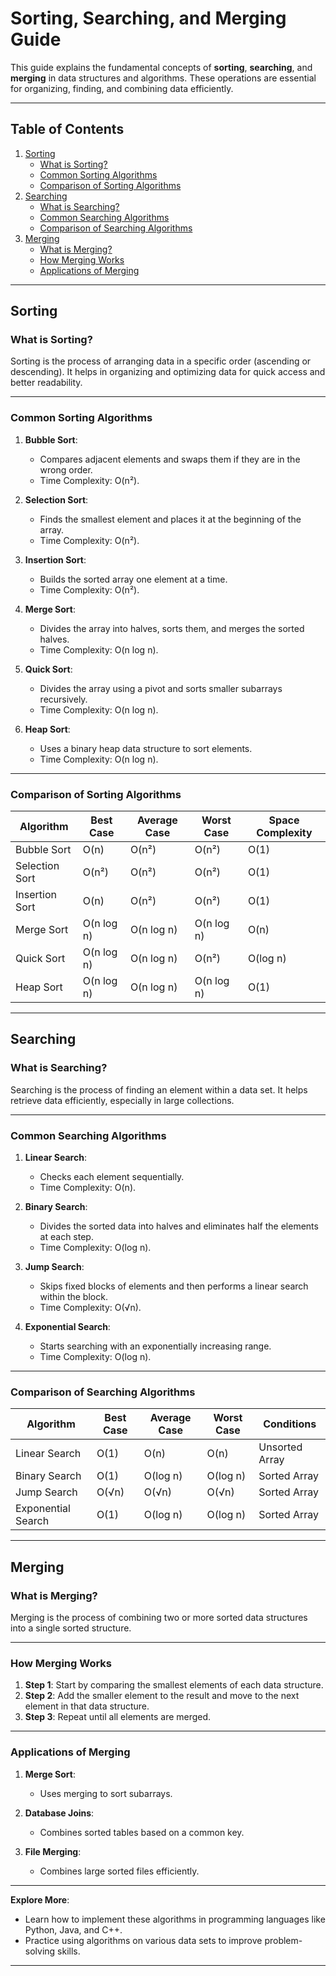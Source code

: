 # Sorting, Searching, and Merging Guide

This guide explains the fundamental concepts of **sorting**, **searching**, and **merging** in data structures and algorithms. These operations are essential for organizing, finding, and combining data efficiently.

---

## Table of Contents
1. [Sorting](#sorting)
   - [What is Sorting?](#what-is-sorting)
   - [Common Sorting Algorithms](#common-sorting-algorithms)
   - [Comparison of Sorting Algorithms](#comparison-of-sorting-algorithms)
2. [Searching](#searching)
   - [What is Searching?](#what-is-searching)
   - [Common Searching Algorithms](#common-searching-algorithms)
   - [Comparison of Searching Algorithms](#comparison-of-searching-algorithms)
3. [Merging](#merging)
   - [What is Merging?](#what-is-merging)
   - [How Merging Works](#how-merging-works)
   - [Applications of Merging](#applications-of-merging)

---

## Sorting

### What is Sorting?

Sorting is the process of arranging data in a specific order (ascending or descending). It helps in organizing and optimizing data for quick access and better readability.

---

### Common Sorting Algorithms

1. **Bubble Sort**:
   - Compares adjacent elements and swaps them if they are in the wrong order.
   - Time Complexity: O(n²).

2. **Selection Sort**:
   - Finds the smallest element and places it at the beginning of the array.
   - Time Complexity: O(n²).

3. **Insertion Sort**:
   - Builds the sorted array one element at a time.
   - Time Complexity: O(n²).

4. **Merge Sort**:
   - Divides the array into halves, sorts them, and merges the sorted halves.
   - Time Complexity: O(n log n).

5. **Quick Sort**:
   - Divides the array using a pivot and sorts smaller subarrays recursively.
   - Time Complexity: O(n log n).

6. **Heap Sort**:
   - Uses a binary heap data structure to sort elements.
   - Time Complexity: O(n log n).

---

### Comparison of Sorting Algorithms

| Algorithm       | Best Case    | Average Case | Worst Case | Space Complexity |
|-----------------|--------------|--------------|------------|-------------------|
| Bubble Sort     | O(n)         | O(n²)        | O(n²)      | O(1)             |
| Selection Sort  | O(n²)        | O(n²)        | O(n²)      | O(1)             |
| Insertion Sort  | O(n)         | O(n²)        | O(n²)      | O(1)             |
| Merge Sort      | O(n log n)   | O(n log n)   | O(n log n) | O(n)             |
| Quick Sort      | O(n log n)   | O(n log n)   | O(n²)      | O(log n)         |
| Heap Sort       | O(n log n)   | O(n log n)   | O(n log n) | O(1)             |

---

## Searching

### What is Searching?

Searching is the process of finding an element within a data set. It helps retrieve data efficiently, especially in large collections.

---

### Common Searching Algorithms

1. **Linear Search**:
   - Checks each element sequentially.
   - Time Complexity: O(n).

2. **Binary Search**:
   - Divides the sorted data into halves and eliminates half the elements at each step.
   - Time Complexity: O(log n).

3. **Jump Search**:
   - Skips fixed blocks of elements and then performs a linear search within the block.
   - Time Complexity: O(√n).

4. **Exponential Search**:
   - Starts searching with an exponentially increasing range.
   - Time Complexity: O(log n).

---

### Comparison of Searching Algorithms

| Algorithm        | Best Case    | Average Case | Worst Case | Conditions       |
|------------------|--------------|--------------|------------|------------------|
| Linear Search    | O(1)         | O(n)         | O(n)       | Unsorted Array   |
| Binary Search    | O(1)         | O(log n)     | O(log n)   | Sorted Array     |
| Jump Search      | O(√n)        | O(√n)        | O(√n)      | Sorted Array     |
| Exponential Search| O(1)        | O(log n)     | O(log n)   | Sorted Array     |

---

## Merging

### What is Merging?

Merging is the process of combining two or more sorted data structures into a single sorted structure.

---

### How Merging Works

1. **Step 1**: Start by comparing the smallest elements of each data structure.
2. **Step 2**: Add the smaller element to the result and move to the next element in that data structure.
3. **Step 3**: Repeat until all elements are merged.

---

### Applications of Merging

1. **Merge Sort**:
   - Uses merging to sort subarrays.
   
2. **Database Joins**:
   - Combines sorted tables based on a common key.

3. **File Merging**:
   - Combines large sorted files efficiently.

---

**Explore More**:
- Learn how to implement these algorithms in programming languages like Python, Java, and C++.
- Practice using algorithms on various data sets to improve problem-solving skills.

---

